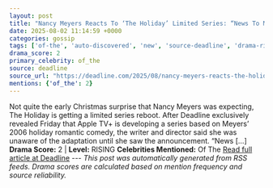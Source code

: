 ```yaml
---
layout: post
title: "Nancy Meyers Reacts To ‘The Holiday’ Limited Series: “News To Me”"
date: 2025-08-02 11:14:59 +0000
categories: gossip
tags: ['of-the', 'auto-discovered', 'new', 'source-deadline', 'drama-rising']
drama_score: 2
primary_celebrity: of_the
source: deadline
source_url: "https://deadline.com/2025/08/nancy-meyers-reacts-the-holiday-limited-series-1236477053/"
mentions: {'of_the': 2}
---
```


Not quite the early Christmas surprise that Nancy Meyers was expecting, The Holiday is getting a limited series reboot. After Deadline exclusively revealed Friday that Apple TV+ is developing a series based on Meyers’ 2006 holiday romantic comedy, the writer and director said she was unaware of the adaptation until she saw the announcement. “News […] **Drama Score:** 2 | **Level:** RISING **Celebrities Mentioned:** Of The [Read full article at Deadline](https://deadline.com/2025/08/nancy-meyers-reacts-the-holiday-limited-series-1236477053/) --- *This post was automatically generated from RSS feeds. Drama scores are calculated based on mention frequency and source reliability.*
